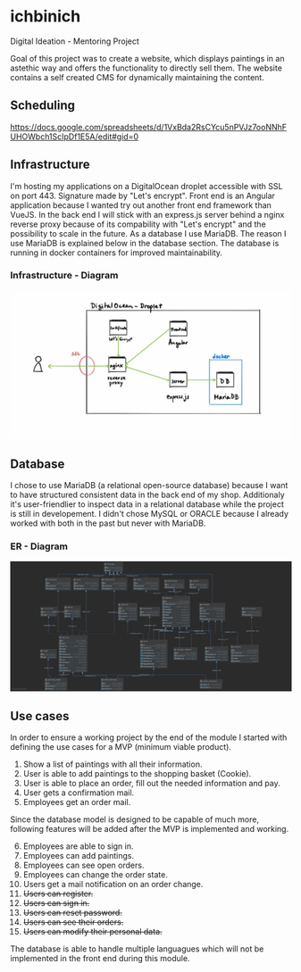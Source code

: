 # ichbinich
Digital Ideation - Mentoring Project

Goal of this project was to create a website, which displays paintings in an astethic way and offers the functionality to directly sell them. 
The website contains a self created CMS for dynamically maintaining the content.

## Scheduling
https://docs.google.com/spreadsheets/d/1VxBda2RsCYcu5nPVJz7ooNNhFUHOWbch1ScIpDf1E5A/edit#gid=0

## Infrastructure
I'm hosting my applications on a DigitalOcean droplet accessible with SSL on port 443. Signature made by "Let's encrypt". Front end is an Angular application because I wanted try out another front end framework than VueJS. In the back end I will stick with an express.js server behind a nginx reverse proxy because of its compability with "Let's encrypt" and the possibility to scale in the future. As a database I use MariaDB. The reason I use MariaDB is explained below in the database section. The database is running in docker containers for improved maintainability.

### Infrastructure - Diagram
![infrastructure-diagram](doku/server.jpg)

## Database
I chose to use MariaDB (a relational open-source database) because I want to have structured consistent data in the back end of my shop. Additionaly it's user-friendlier to inspect data in a relational database while the project is still in developement. I didn't chose MySQL or ORACLE because I already worked with both in the past but never with MariaDB.  

### ER - Diagram
![er-diagram](doku/database.JPG)

## Use cases
In order to ensure a working project by the end of the module I started with defining the use cases for a MVP (minimum viable product).

1. Show a list of paintings with all their information.
2. User is able to add paintings to the shopping basket (Cookie).
3. User is able to place an order, fill out the needed information and pay.
4. User gets a confirmation mail.
5. Employees get an order mail.

Since the database model is designed to be capable of much more, following features will be added after the MVP is implemented and working.

6. Employees are able to sign in.
7. Employees can add paintings.
8. Employees can see open orders.
9. Employees can change the order state.
10. Users get a mail notification on an order change.
11. ~~Users can register.~~
12. ~~Users can sign in.~~
13. ~~Users can reset password.~~
14. ~~Users can see their orders.~~
15. ~~Users can modify their personal data.~~

The database is able to handle multiple languagues which will not be implemented in the front end during this module.
